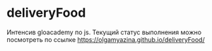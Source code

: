 # deliveryFood

Интенсив gloacademy по js. Текущий статус выполнения можно посмотреть по ссылке https://olgamyazina.github.io/deliveryFood/

